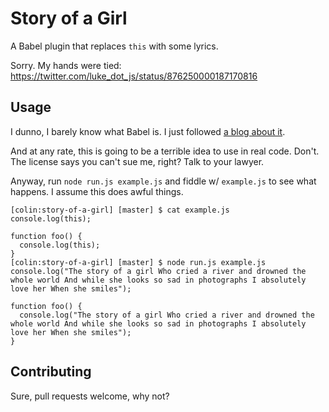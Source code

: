 # Story of a Girl

A Babel plugin that replaces `this` with some lyrics.

Sorry. My hands were tied: https://twitter.com/luke_dot_js/status/876250000187170816

## Usage

I dunno, I barely know what Babel is. I just followed [a blog about it](https://www.sitepoint.com/understanding-asts-building-babel-plugin/).

And at any rate, this is going to be a terrible idea to use in real code. Don't. The license says you can't sue me, right? Talk to your lawyer.

Anyway, run `node run.js example.js` and fiddle w/ `example.js` to see what happens. I assume this does awful things.

```
[colin:story-of-a-girl] [master] $ cat example.js
console.log(this);

function foo() {
  console.log(this);
}
[colin:story-of-a-girl] [master] $ node run.js example.js
console.log("The story of a girl Who cried a river and drowned the whole world And while she looks so sad in photographs I absolutely love her When she smiles");

function foo() {
  console.log("The story of a girl Who cried a river and drowned the whole world And while she looks so sad in photographs I absolutely love her When she smiles");
}
```

## Contributing

Sure, pull requests welcome, why not?

